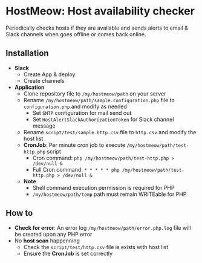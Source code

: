# HostMeow: Host availability checker
Periodically checks hosts if they are available and sends alerts to email & Slack channels when goes offline or comes back online.

## Installation
- **Slack**
	- Create App & deploy
	- Create channels
- **Application**
	- Clone repository file to `/my/hostmeow/path` on your server
	- Rename `/my/hostmeow/path/sample.configuration.php` file to `configuration.php` and modify as needed
		- Set `SMTP` configuration for mail send out
		- Set `HostAlertSlackAuthorizationToken` for Slack channel message
	- Rename `script/test/sample.http.csv` file to `http.csv` and modify the host list
	- **CronJob**: Per minute cron job to execute `/my/hostmeow/path/test-http.php` script
		- Cron command: `php /my/hostmeow/path/test-http.php > /dev/null &`
		- Full Cron command: `* * * * * php /my/hostmeow/path/test-http.php > /dev/null &`
	- **Note**
		- Shell command execution permission is required for PHP
		- `/my/hostmeow/path/temp` path must remain WRITEable for PHP

## How to
- **Check for error**: An error log `/my/hostmeow/path/error.php.log` file will be created upon any PHP error
- No **host scan** happenning
	- Check the `script/test/http.csv` file is exists with host list
	- Ensure the **CronJob** is set correctly
